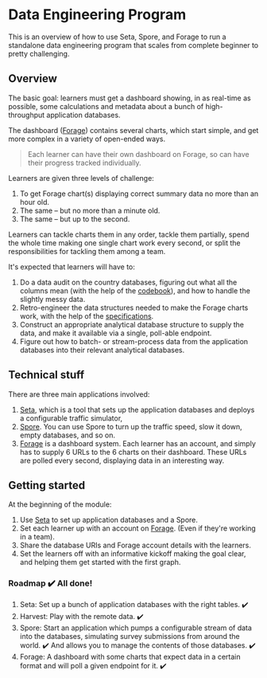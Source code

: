 # Data Engineering Program

This is an overview of how to use Seta, Spore, and Forage to run a standalone data engineering program that scales from complete beginner to pretty challenging.

## Overview

The basic goal: learners must get a dashboard showing, in as real-time as possible, some calculations and metadata about a bunch of high-throughput application databases.

The dashboard ([Forage](https://github.com/sjmog/forage)) contains several charts, which start simple, and get more complex in a variety of open-ended ways.

> Each learner can have their own dashboard on Forage, so can have their progress tracked individually.

Learners are given three levels of challenge:

1. To get Forage chart(s) displaying correct summary data no more than an hour old.
2. The same – but no more than a minute old.
3. The same – but up to the second.

Learners can tackle charts them in any order, tackle them partially, spend the whole time making one single chart work every second, or split the responsibilities for tackling them among a team.

It's expected that learners will have to:

1. Do a data audit on the country databases, figuring out what all the columns mean (with the help of the [codebook](./codebook)), and how to handle the slightly messy data.
2. Retro-engineer the data structures needed to make the Forage charts work, with the help of the [specifications](./specifications).
3. Construct an appropriate analytical database structure to supply the data, and make it available via a single, poll-able endpoint.
4. Figure out how to batch- or stream-process data from the application databases into their relevant analytical databases.

## Technical stuff

There are three main applications involved:

1. [Seta](https://github.com/sjmog/seta), which is a tool that sets up the application databases and deploys a configurable traffic simulator,
2. [Spore](https://github.com/sjmog/spore). You can use Spore to turn up the traffic speed, slow it down, empty databases, and so on.
3. [Forage](https://github.com/sjmog/forage) is a dashboard system. Each learner has an account, and simply has to supply 6 URLs to the 6 charts on their dashboard. These URLs are polled every second, displaying data in an interesting way.

## Getting started

At the beginning of the module:
1. Use [Seta](https://github.com/sjmog/seta) to set up application databases and a Spore.
2. Set each learner up with an account on [Forage](https://github.com/sjmog/forage). (Even if they're working in a team).
3. Share the database URIs and Forage account details with the learners.
4. Set the learners off with an informative kickoff making the goal clear, and helping them get started with the first graph.

### Roadmap ✔️ All done!

1. Seta: Set up a bunch of application databases with the right tables. ✔️
2. Harvest: Play with the remote data. ✔️
3. Spore: Start an application which pumps a configurable stream of data into the databases, simulating survey submissions from around the world. ✔️ And allows you to manage the contents of those databases. ✔️
4. Forage: A dashboard with some charts that expect data in a certain format and will poll a given endpoint for it. ✔️